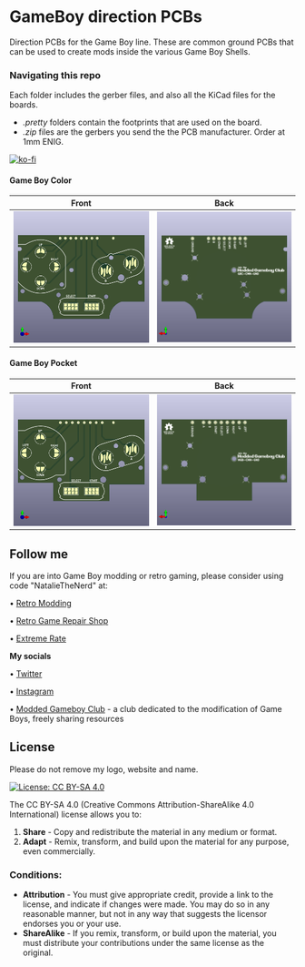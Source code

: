 # GameBoy direction PCBs
Direction PCBs for the Game Boy line. These are common ground PCBs that can be used to create mods inside the various Game Boy Shells.

### Navigating this repo
Each folder includes the gerber files, and also all the KiCad files for the boards.

- *.pretty* folders contain the footprints that are used on the board.
- *.zip* files are the gerbers you send the the PCB manufacturer. Order at 1mm ENIG.

[![ko-fi](https://ko-fi.com/img/githubbutton_sm.svg)](https://ko-fi.com/L4L12T33R)

#### Game Boy Color

| Front | Back |
|-------------| -----|
| ![gbcf](GBC_directional/GBC_directionalfront.png) | ![gbcb](GBC_directional/GBC_directionalfrontback.png) |

#### Game Boy Pocket

| Front | Back |
|-------------| -----|
| ![pocketf](Pocket_directional/Pocket_directionalf.png) | ![pocketb](Pocket_directional/Pocket_directionalb.png) |

## Follow me

If you are into Game Boy modding or retro gaming, please consider using code "NatalieTheNerd" at:

• [Retro Modding](http://RetroModding.com) 

• [Retro Game Repair Shop](http://RetroGameRepairShop.com) 

• [Extreme Rate](http://ExtremeRate.com)


**My socials**

• [Twitter](https://twitter.com/natalie_thenerd) 

• [Instagram](https://www.instagram.com/natalie.thenerd/) 

• [Modded Gameboy Club](https://moddedgameboy.club/) - a club dedicated to the modification of Game Boys, freely sharing resources


## License

Please do not remove my logo, website and name.

[![License: CC BY-SA 4.0](https://img.shields.io/badge/License-CC_BY--SA_4.0-lightgrey.svg)](https://creativecommons.org/licenses/by-sa/4.0/)

The CC BY-SA 4.0 (Creative Commons Attribution-ShareAlike 4.0 International) license allows you to:

1. **Share** - Copy and redistribute the material in any medium or format.
2. **Adapt** - Remix, transform, and build upon the material for any purpose, even commercially.

### Conditions:

- **Attribution** - You must give appropriate credit, provide a link to the license, and indicate if changes were made. You may do so in any reasonable manner, but not in any way that suggests the licensor endorses you or your use.
- **ShareAlike** - If you remix, transform, or build upon the material, you must distribute your contributions under the same license as the original.
